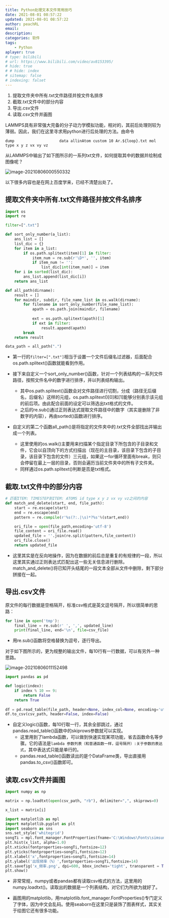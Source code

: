 ```yaml
---
title: Python处理文本文件常用技巧
date: 2021-08-01 08:57:22
updated: 2021-08-01 08:57:22
author: peachRL
email: 
description: 
categories: 软件
tags: 
	- Python
aplayer: true
# type: bilibili
# url: https://www.bilibili.com/video/av8153395/
# hide: true
# # hide: index
# sitemap: false
# indexing: falset
---
```


1. 提取文件夹中所有.txt文件路径并按文件名排序
2. 截取.txt文件中的部分内容
3. 导出.csv文件
4. 读取.csv文件并画图

<!-- more -->

LAMMPS具有非常强大完备的分子动力学模拟功能，相对的，其前后处理则较为薄弱。因此，我们在这里寻求用python进行后处理的方法。由命令

```
dump                    data allinAtom custom 10 Ar.${loop}.txt mol type x y z vx vy vz
```

从LAMMPS中输出了如下图所示的一系列txt文件，如何提取其中的数据并绘制成图像呢？

![image-20210806000550332](https://pic.imgdb.cn/item/610c206d5132923bf8e315d8.png)

以下很多内容也是在网上百度学来，已经不清楚出处了。

## 提取文件夹中所有.txt文件路径并按文件名排序

```python
import os
import re

filter=[".txt"]

def sort_only_number(a_list):
    ans_list = []
    list_dic = {}
    for item in a_list:
        if os.path.splitext(item)[1] in filter:
            item_num = re.sub(r'\D*', '', item)
            if item_num != '':
                list_dic[int(item_num)] = item
    for i in sorted(list_dic):
        ans_list.append(list_dic[i])
    return ans_list

def all_path(dirname):
    result = []
    for maindir, subdir, file_name_list in os.walk(dirname):
        for filename in sort_only_number(file_name_list):
            apath = os.path.join(maindir, filename) 
            
            ext = os.path.splitext(apath)[1]
            if ext in filter:
                result.append(apath)
        break
    return result

data_path = all_path(".")
```

- 第一行的`filter=[".txt"]`相当于设置一个文件后缀名过滤器，后面配合os.path.splitext()函数就能看到作用。

- 接下来自定义一个sort_only_number()函数，针对一个列表结构的一系列文件路径，按照文件名中的数字进行排序，并以列表结构输出。
  - 其中os.path.splitext()函数会对文件路径进行切割，分成（路径无后缀名，后缀名）这样的元组，os.path.splitext()[0]和[1]能够分别表示该元组的前后项。由此配合前面的设定可以筛选出txt格式的文件。
  - 之后的re.sub()通过正则表达式提取文件路径中的数字（其实是删除了非数字的内容），再由sorted()函数进行排序。

- 自定义的第二个函数all_path()是将指定的文件夹中的.txt文件全部找出并输出成一个列表。
  - 这里使用的os.walk()主要用来扫描某个指定目录下所包含的子目录和文件，它会以自顶向下的方式扫描出（现在的主目录，该目录下包含的子目录，该目录下包含的文件）三元组，如果这一for循环里面有break，则只会停留在最上一层的目录，否则会遍历当前文件夹中的所有子文件夹。
  - 同样通过os.path.splitext()判断是否是txt格式。

## 截取.txt文件中的部分内容

```python
# 匹配ITEM: TIMESTEP到ITEM: ATOMS id type x y z vx vy vz之间的内容
def match_and_delete(start, end, file_path):
    start = re.escape(start)
    end = re.escape(end)
    pattern = re.compile(r'%s(?:.|\s)*?%s'%(start,end))

    ori_file = open(file_path,encoding='utf-8')
    file_content = ori_file.read()
    updated_file = ''.join(re.split(pattern,file_content))
    ori_file.close()
    return updated_file
```

- 这里其实是在反向地操作，因为在数据的前后总是重复的有规律的一段，所以这里其实通过正则表达式匹配出这一些无关信息进行删除。match_and_delete()将已知开头结尾的一段文本全部从文件中删除，剩下部分拼接在一起。

## 导出.csv文件

原文件的每行数据是空格隔开，标准csv格式是英文逗号隔开，所以很简单的思路：

```python
for line in open('tmp'):
    final_line = re.sub(r' ', ',', updated_line)
    print(final_line, end='\n', file=csv_file)
```

- 用re.sub()函数将空格替换为逗号，逐行导出。

对于如下图所示的，更为规整的输出文件，每10行有一行数据，可以有另外一种思路。

![image-20210806011152498](https://pic.imgdb.cn/item/610c206d5132923bf8e315da.png)

```python
import pandas as pd

def logic(index):   
    if index % 10 == 9: 
        return False
    return True
    
df = pd.read_table(file_path, header=None, index_col=None, encoding='utf-8', names=['x', 'y', 'z', 'vx', 'vy', 'vz'], skiprows=lambda x: logic(x), sep='\s+', engine='python')
df.to_csv(csv_path, header=False, index=False)
```

- 自定义logic()函数，每10行取一行，其余全部跳过，通过pandas.read_table()函数中的skiprows参数就可以实现。
  - 这里用到了lambda函数，可以做到快速实现某项功能，省去函数命名等步骤。它的语法是`lambda 参数列表（和普通函数一样，逗号隔开）:关于参数的表达式`，其中表达式只能是单行的。
  - pandas.read_table()函数读出的是个DataFrame类，导出直接用pandas.to_csv()函数即可。

## 读取.csv文件并画图

```python
import numpy as np

matrix = np.loadtxt(open(csv_path, "rb"), delimiter=",", skiprows=0)

x_list = matrix[i]

import matplotlib as mpl
import matplotlib.pyplot as plt
import seaborn as sns
sns.set_style('whitegrid')
songTi = mpl.font_manager.FontProperties(fname='C:\Windows\Fonts\simsun.ttc')
plt.hist(x_list, alpha=1.0)
plt.xticks(fontproperties=songTi,fontsize=12)
plt.yticks(fontproperties=songTi,fontsize=12)
plt.xlabel('x',fontproperties=songTi,fontsize=14)
plt.ylabel('出现频率（%）',fontproperties=songTi,fontsize=14)
plt.savefig('x_频率.png', dpi=600, bbox_inches='tight', transparent = True)
plt.show()
```

- 非常常规，numpy或者pandas都有读取csv格式的方法，这里用的numpy.loadtxt()。读取出的数据是一个列表结构，对它们为所欲为就好了。

- 画图用的matplotlib，用matplotlib.font_manager.FontProperties()专门定义了字体，因为中文会乱码。使用seaborn在这里只是装饰了图表样式，其实关于绘图它还有很多功能。

